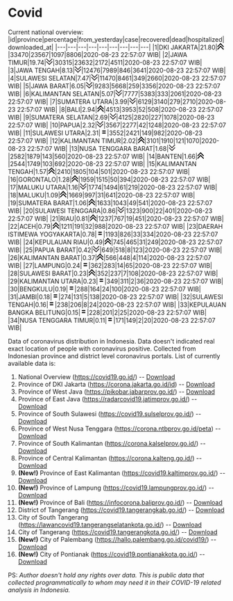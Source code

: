 # Covid
Current national overview:
|id|province|percentage|from_yesterday|case|recovered|dead|hospitalized|downloaded_at|
|---|---|---|---|---|---|---|---|---|
|1|DKI JAKARTA|21.80|![up](https://github.com/ariefrachmannn/covid/raw/master/img/rsz_img_186982.png)|33470|23567|1097|8806|2020-08-23 22:57:07 WIB|
|2|JAWA TIMUR|19.74|![down](https://github.com/ariefrachmannn/covid/raw/master/img/rsz_down.png)|30315|23632|2172|4511|2020-08-23 22:57:07 WIB|
|3|JAWA TENGAH|8.13|![down](https://github.com/ariefrachmannn/covid/raw/master/img/rsz_down.png)|12476|7989|846|3641|2020-08-23 22:57:07 WIB|
|4|SULAWESI SELATAN|7.47|![down](https://github.com/ariefrachmannn/covid/raw/master/img/rsz_down.png)|11470|8461|349|2660|2020-08-23 22:57:07 WIB|
|5|JAWA BARAT|6.05|![down](https://github.com/ariefrachmannn/covid/raw/master/img/rsz_down.png)|9283|5668|259|3356|2020-08-23 22:57:07 WIB|
|6|KALIMANTAN SELATAN|5.07|![down](https://github.com/ariefrachmannn/covid/raw/master/img/rsz_down.png)|7777|5383|333|2061|2020-08-23 22:57:07 WIB|
|7|SUMATERA UTARA|3.99|![down](https://github.com/ariefrachmannn/covid/raw/master/img/rsz_down.png)|6129|3140|279|2710|2020-08-23 22:57:07 WIB|
|8|BALI|2.94|![up](https://github.com/ariefrachmannn/covid/raw/master/img/rsz_img_186982.png)|4513|3953|52|508|2020-08-23 22:57:07 WIB|
|9|SUMATERA SELATAN|2.69|![down](https://github.com/ariefrachmannn/covid/raw/master/img/rsz_down.png)|4125|2820|227|1078|2020-08-23 22:57:07 WIB|
|10|PAPUA|2.32|![down](https://github.com/ariefrachmannn/covid/raw/master/img/rsz_down.png)|3567|2277|42|1248|2020-08-23 22:57:07 WIB|
|11|SULAWESI UTARA|2.31|![equal](https://github.com/ariefrachmannn/covid/raw/master/img/rsz_equal.png)|3552|2421|149|982|2020-08-23 22:57:07 WIB|
|12|KALIMANTAN TIMUR|2.02|![up](https://github.com/ariefrachmannn/covid/raw/master/img/rsz_img_186982.png)|3101|1910|121|1070|2020-08-23 22:57:07 WIB|
|13|NUSA TENGGARA BARAT|1.68|![down](https://github.com/ariefrachmannn/covid/raw/master/img/rsz_down.png)|2582|1879|143|560|2020-08-23 22:57:07 WIB|
|14|BANTEN|1.66|![up](https://github.com/ariefrachmannn/covid/raw/master/img/rsz_img_186982.png)|2544|1749|103|692|2020-08-23 22:57:07 WIB|
|15|KALIMANTAN TENGAH|1.57|![up](https://github.com/ariefrachmannn/covid/raw/master/img/rsz_img_186982.png)|2410|1805|104|501|2020-08-23 22:57:07 WIB|
|16|GORONTALO|1.28|![up](https://github.com/ariefrachmannn/covid/raw/master/img/rsz_img_186982.png)|1959|1515|50|394|2020-08-23 22:57:07 WIB|
|17|MALUKU UTARA|1.16|![down](https://github.com/ariefrachmannn/covid/raw/master/img/rsz_down.png)|1774|1494|61|219|2020-08-23 22:57:07 WIB|
|18|MALUKU|1.09|![up](https://github.com/ariefrachmannn/covid/raw/master/img/rsz_img_186982.png)|1669|997|31|641|2020-08-23 22:57:07 WIB|
|19|SUMATERA BARAT|1.06|![up](https://github.com/ariefrachmannn/covid/raw/master/img/rsz_img_186982.png)|1633|1043|49|541|2020-08-23 22:57:07 WIB|
|20|SULAWESI TENGGARA|0.86|![down](https://github.com/ariefrachmannn/covid/raw/master/img/rsz_down.png)|1323|900|22|401|2020-08-23 22:57:07 WIB|
|21|RIAU|0.81|![up](https://github.com/ariefrachmannn/covid/raw/master/img/rsz_img_186982.png)|1237|767|19|451|2020-08-23 22:57:07 WIB|
|22|ACEH|0.79|![up](https://github.com/ariefrachmannn/covid/raw/master/img/rsz_img_186982.png)|1211|191|32|988|2020-08-23 22:57:07 WIB|
|23|DAERAH ISTIMEWA YOGYAKARTA|0.78|![equal](https://github.com/ariefrachmannn/covid/raw/master/img/rsz_equal.png)|1193|826|33|334|2020-08-23 22:57:07 WIB|
|24|KEPULAUAN RIAU|0.49|![up](https://github.com/ariefrachmannn/covid/raw/master/img/rsz_img_186982.png)|745|465|31|249|2020-08-23 22:57:07 WIB|
|25|PAPUA BARAT|0.42|![down](https://github.com/ariefrachmannn/covid/raw/master/img/rsz_down.png)|649|518|8|123|2020-08-23 22:57:07 WIB|
|26|KALIMANTAN BARAT|0.37|![up](https://github.com/ariefrachmannn/covid/raw/master/img/rsz_img_186982.png)|566|448|4|114|2020-08-23 22:57:07 WIB|
|27|LAMPUNG|0.24|![equal](https://github.com/ariefrachmannn/covid/raw/master/img/rsz_equal.png)|362|283|14|65|2020-08-23 22:57:07 WIB|
|28|SULAWESI BARAT|0.23|![up](https://github.com/ariefrachmannn/covid/raw/master/img/rsz_img_186982.png)|352|237|7|108|2020-08-23 22:57:07 WIB|
|29|KALIMANTAN UTARA|0.23|![equal](https://github.com/ariefrachmannn/covid/raw/master/img/rsz_equal.png)|349|311|2|36|2020-08-23 22:57:07 WIB|
|30|BENGKULU|0.19|![equal](https://github.com/ariefrachmannn/covid/raw/master/img/rsz_equal.png)|288|164|24|100|2020-08-23 22:57:07 WIB|
|31|JAMBI|0.18|![equal](https://github.com/ariefrachmannn/covid/raw/master/img/rsz_equal.png)|274|131|5|138|2020-08-23 22:57:07 WIB|
|32|SULAWESI TENGAH|0.16|![equal](https://github.com/ariefrachmannn/covid/raw/master/img/rsz_equal.png)|238|206|8|24|2020-08-23 22:57:07 WIB|
|33|KEPULAUAN BANGKA BELITUNG|0.15|![equal](https://github.com/ariefrachmannn/covid/raw/master/img/rsz_equal.png)|228|201|2|25|2020-08-23 22:57:07 WIB|
|34|NUSA TENGGARA TIMUR|0.11|![equal](https://github.com/ariefrachmannn/covid/raw/master/img/rsz_equal.png)|171|149|2|20|2020-08-23 22:57:07 WIB|

Data of coronavirus distribution in Indonesia. Data doesn't indicated real exact location of people with coronavirus positive. Collected from Indonesian province and district level coronavirus portals. List of currently available data is:
1. National Overview (https://covid19.go.id/) -- [Download](https://www.dropbox.com/s/66ly270fw4y76fx/covid_nasional.csv?dl=0)
2. Province of DKI Jakarta (https://corona.jakarta.go.id/id) -- [Download](https://riwayat-file-covid-19-dki-jakarta-jakartagis.hub.arcgis.com/)
3. Province of West Java (https://pikobar.jabarprov.go.id/) -- [Download](https://www.dropbox.com/s/alg0zp60fylq6cn/covid_jabar.csv?dl=0)
4. Province of East Java (https://radarcovid19.jatimprov.go.id/) -- [Download](https://www.dropbox.com/sh/e7vtgcnl4ckbvr4/AADo9UMRDZvrhHn66qTHZOvNa?dl=0)
5. Province of South Sulawesi (https://covid19.sulselprov.go.id/) -- [Download](https://www.dropbox.com/s/z5ek23lwcztj7z7/covid_sulsel.csv?dl=0)
6. Province of West Nusa Tenggara (https://corona.ntbprov.go.id/peta) -- [Download](https://www.dropbox.com/s/4p2k93n42xx0c00/covid_ntb.csv?dl=0)
7. Province of South Kalimantan (https://corona.kalselprov.go.id/) -- [Download](https://www.dropbox.com/sh/7aa2kvz8lb04pzz/AADH1Oj5oFMw2mp-D3JStPRsa?dl=0)
8. Province of Central Kalimantan (https://corona.kalteng.go.id/) -- [Download](https://www.dropbox.com/s/9q01v5r3ys2ozk4/covid_kalteng.csv?dl=0)
9. **(New!)** Province of East Kalimantan (https://covid19.kaltimprov.go.id/) -- [Download](https://www.dropbox.com/sh/qhpxj532nm80goa/AAB6ek_fp1__ieTR0TFQpfIga?dl=0)
10. **(New!)** Province of Lampung (https://covid19.lampungprov.go.id/) -- [Download](https://www.dropbox.com/s/ecuew6oa9kzwqwx/covid_lampung.csv?dl=0)
11. **(New!)** Province of Bali (https://infocorona.baliprov.go.id/) -- [Download](https://www.dropbox.com/sh/iceiwun4ufttmiu/AAC7dSRMpfTjPI1Lfzw-LeCUa?dl=0)
12. District of Tangerang (https://covid19.tangerangkab.go.id/) -- [Download](https://www.dropbox.com/sh/yxovyy6sy5bnz4p/AACZzVHinisKmz8oQWyQJ3nua?dl=0)
13. City of South Tangerang (https://lawancovid19.tangerangselatankota.go.id/) -- [Download](https://www.dropbox.com/s/zlvxo4ivswdzmle/covid_tangsel.csv?dl=0)
14. City of Tangerang (https://covid19.tangerangkota.go.id/) -- [Download](https://www.dropbox.com/s/e53224kvdrpjzy0/covid_tangkot.csv?dl=0)
15. **(New!)** City of Palembang (https://hallo.palembang.go.id/covid19/) -- [Download](https://www.dropbox.com/sh/oj17bhwhlpjht9e/AABZEG-OiaSaFvikATDx6coEa?dl=0)
16. **(New!)** City of Pontianak (https://covid19.pontianakkota.go.id/) -- [Download](https://www.dropbox.com/sh/66if3y4ly51j4sh/AADQ-zwLGa7Kz4ZzJgDw2-3na?dl=0)

PS: *Author doesn't hold any rights over data. This is public data that collected programmatically to whom may need it in their COVID-19 related analysis in Indonesia.*
